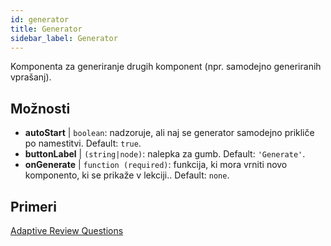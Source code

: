 ```yaml
---
id: generator
title: Generator
sidebar_label: Generator
---
```


Komponenta za generiranje drugih komponent (npr. samodejno generiranih vprašanj).

## Možnosti

* __autoStart__ | `boolean`: nadzoruje, ali naj se generator samodejno prikliče po namestitvi. Default: `true`.
* __buttonLabel__ | `(string|node)`: nalepka za gumb. Default: `'Generate'`.
* __onGenerate__ | `function (required)`: funkcija, ki mora vrniti novo komponento, ki se prikaže v lekciji.. Default: `none`.


## Primeri

[Adaptive Review Questions](https://isle.stat.cmu.edu/adaptive-review/questions/)
